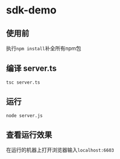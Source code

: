 # sdk-demo

## 使用前
执行`npm install`补全所有npm包

## 编译 server.ts
```shell
tsc server.ts
```

## 运行
```shell 
node server.js
```

## 查看运行效果
在运行的机器上打开浏览器输入`localhost:6603`